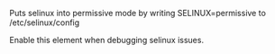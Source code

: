 Puts selinux into permissive mode by writing SELINUX=permissive
to /etc/selinux/config

Enable this element when debugging selinux issues.

